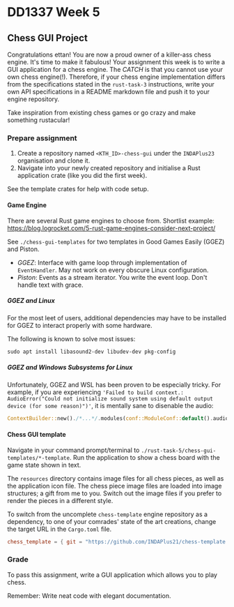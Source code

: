 # DD1337 Week 5

## Chess GUI Project

Congratulations ettan! You are now a proud owner of a killer-ass chess engine. It's time to make it fabulous! Your assignment this week is to write a GUI application for a chess engine. The *CATCH* is that you cannot use your own chess engine(!). Therefore, if your chess engine implementation differs from the specifications stated in the `rust-task-3` instructions, write your own API specifications in a README markdown file and push it to your engine repository. 

Take inspiration from existing chess games or go crazy and make something rustacular!

### Prepare assignment

1) Create a repository named `<KTH_ID>-chess-gui` under the `INDAPlus23` organisation and clone it.
2) Navigate into your newly created repository and initialise a Rust application crate (like you did the first week).

See the template crates for help with code setup.

#### Game Engine

There are several Rust game engines to choose from. Shortlist example: https://blog.logrocket.com/5-rust-game-engines-consider-next-project/

See `./chess-gui-templates` for two templates in Good Games Easily (GGEZ) and Piston.

- _GGEZ_: Interface with game loop through implementation of `EventHandler`. May not work on every obscure Linux configuration.
- _Piston_: Events as a stream iterator. You write the event loop. Don't handle text with grace.

##### GGEZ and Linux

For the most leet of users, additional dependencies may have to be installed for GGEZ to interact properly with some hardware.

The following is known to solve most issues:
```
sudo apt install libasound2-dev libudev-dev pkg-config
```

##### GGEZ and Windows Subsystems for Linux

Unfortunately, GGEZ and WSL has been proven to be especially tricky. For example, if you are experiencing `'Failed to build context.: AudioError("Could not initialize sound system using default output device (for some reason)")'`, it is mentally sane to disenable the audio:
```rust
ContextBuilder::new()./*...*/.modules(conf::ModuleConf::default().audio(false));
```

#### Chess GUI template

Navigate in your command prompt/terminal to `./rust-task-5/chess-gui-templates/*-template`. Run the application to show a chess board with the game state shown in text. 

The `resources` directory contains image files for all chess pieces, as well as the application icon file. The chess piece image files are loaded into image structures; a gift from me to you. Switch out the image files if you prefer to render the pieces in a different style. 

To switch from the uncomplete `chess-template` engine repository as a dependency, to one of your comrades' state of the art creations, change the target URL in the `Cargo.toml` file.
```toml
chess_template = { git = "https://github.com/INDAPlus21/chess-template.git" }
```

### Grade

To pass this assignment, write a GUI application which allows you to play chess. 

Remember: Write neat code with elegant documentation.
